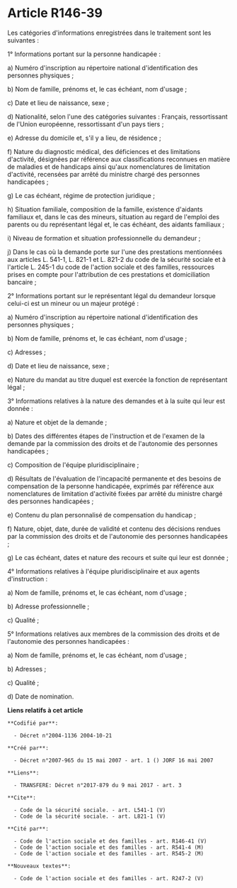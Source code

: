 # Article R146-39

Les catégories d'informations enregistrées dans le traitement sont les suivantes : 

1° Informations portant sur la personne handicapée : 

a) Numéro d'inscription au répertoire national d'identification des personnes physiques ; 

b) Nom de famille, prénoms et, le cas échéant, nom d'usage ; 

c) Date et lieu de naissance, sexe ; 

d) Nationalité, selon l'une des catégories suivantes : Français, ressortissant de l'Union européenne, ressortissant d'un pays
tiers ; 

e) Adresse du domicile et, s'il y a lieu, de résidence ; 

f) Nature du diagnostic médical, des déficiences et des limitations d'activité, désignées par référence aux classifications
reconnues en matière de maladies et de handicaps ainsi qu'aux nomenclatures de limitation d'activité, recensées par arrêté du
ministre chargé des personnes handicapées ; 

g) Le cas échéant, régime de protection juridique ; 

h) Situation familiale, composition de la famille, existence d'aidants familiaux et, dans le cas des mineurs, situation au
regard de l'emploi des parents ou du représentant légal et, le cas échéant, des aidants familiaux ; 

i) Niveau de formation et situation professionnelle du demandeur ; 

j) Dans le cas où la demande porte sur l'une des prestations mentionnées aux articles L. 541-1, L. 821-1 et L. 821-2 du code
de la sécurité sociale et à l'article L. 245-1 du code de l'action sociale et des familles, ressources prises en compte pour
l'attribution de ces prestations et domiciliation bancaire ; 

2° Informations portant sur le représentant légal du demandeur lorsque celui-ci est un mineur ou un majeur protégé : 

a) Numéro d'inscription au répertoire national d'identification des personnes physiques ; 

b) Nom de famille, prénoms et, le cas échéant, nom d'usage ; 

c) Adresses ; 

d) Date et lieu de naissance, sexe ; 

e) Nature du mandat au titre duquel est exercée la fonction de représentant légal ; 

3° Informations relatives à la nature des demandes et à la suite qui leur est donnée : 

a) Nature et objet de la demande ; 

b) Dates des différentes étapes de l'instruction et de l'examen de la demande par la commission des droits et de l'autonomie
des personnes handicapées ; 

c) Composition de l'équipe pluridisciplinaire ; 

d) Résultats de l'évaluation de l'incapacité permanente et des besoins de compensation de la personne handicapée, exprimés
par référence aux nomenclatures de limitation d'activité fixées par arrêté du ministre chargé des personnes handicapées ; 

e) Contenu du plan personnalisé de compensation du handicap ; 

f) Nature, objet, date, durée de validité et contenu des décisions rendues par la commission des droits et de l'autonomie des
personnes handicapées ; 

g) Le cas échéant, dates et nature des recours et suite qui leur est donnée ; 

4° Informations relatives à l'équipe pluridisciplinaire et aux agents d'instruction : 

a) Nom de famille, prénoms et, le cas échéant, nom d'usage ; 

b) Adresse professionnelle ; 

c) Qualité ; 

5° Informations relatives aux membres de la commission des droits et de l'autonomie des personnes handicapées : 

a) Nom de famille, prénoms et, le cas échéant, nom d'usage ; 

b) Adresses ; 

c) Qualité ; 

d) Date de nomination.

**Liens relatifs à cet article**

	**Codifié par**:

	  - Décret n°2004-1136 2004-10-21

	**Créé par**:

	  - Décret n°2007-965 du 15 mai 2007 - art. 1 () JORF 16 mai 2007

	**Liens**:

	  - TRANSFERE: Décret n°2017-879 du 9 mai 2017 - art. 3

	**Cite**:

	  - Code de la sécurité sociale. - art. L541-1 (V)
	  - Code de la sécurité sociale. - art. L821-1 (V)

	**Cité par**:

	  - Code de l'action sociale et des familles - art. R146-41 (V)
	  - Code de l'action sociale et des familles - art. R541-4 (M)
	  - Code de l'action sociale et des familles - art. R545-2 (M)

	**Nouveaux textes**:

	  - Code de l'action sociale et des familles - art. R247-2 (V)
